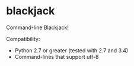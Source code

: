 blackjack
=========

Command-line Blackjack!


Compatibility:
- Python 2.7 or greater (tested with 2.7 and 3.4)
- Command-lines that support utf-8
